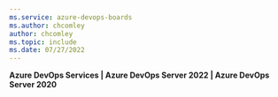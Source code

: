 ```yaml
---
ms.service: azure-devops-boards
ms.author: chcomley
author: chcomley
ms.topic: include
ms.date: 07/27/2022
---
```


**Azure DevOps Services | Azure DevOps Server 2022 | Azure DevOps Server 2020**
